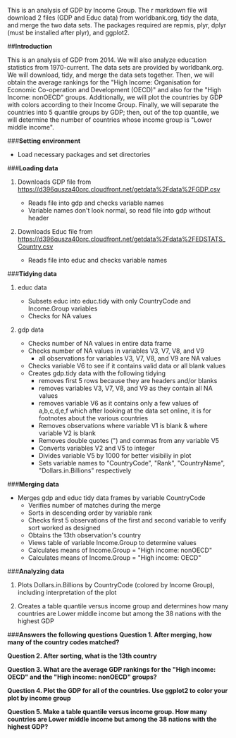 This is an analysis of GDP by Income Group. The r markdown file will download 2 files (GDP and Educ data) from worldbank.org, tidy the data, and merge the two data sets. The packages required are repmis, plyr, dplyr (must be installed after plyr), and ggplot2.

##**Introduction** 

This is an analysis of GDP from 2014. We will also analyze education statistics from 1970-current. The data sets are provided by worldbank.org. We will download, tidy, and merge the data sets together. Then, we will obtain the average rankings for the "High Income: Organisation for Economic Co-operation and Development (OECD)" and also for the "High Income: nonOECD" groups. Additionally, we will plot the countries by GDP with colors according to their Income Group. Finally, we will separate the countries into 5 quantile groups by GDP; then, out of the top quantile, we will determine the number of countries whose income group is "Lower middle income".

###**Setting environment**

  * Load necessary packages and set directories

###**Loading data**

 1. Downloads GDP file from https://d396qusza40orc.cloudfront.net/getdata%2Fdata%2FGDP.csv 
    + Reads file into gdp and checks variable names
    + Variable names don't look normal, so read file into gdp without header
    
 2. Downloads Educ file from  https://d396qusza40orc.cloudfront.net/getdata%2Fdata%2FEDSTATS_Country.csv
    + Reads file into educ and checks variable names

###**Tidying data**

 1. educ data
    + Subsets educ into educ.tidy with only CountryCode and Income.Group variables
    + Checks for NA values
 
 2. gdp data
    + Checks number of NA values in entire data frame
    + Checks number of NA values in variables V3, V7, V8, and V9
        + all observations for variables V3, V7, V8, and V9 are NA values
    + Checks variable V6 to see if it contains valid data or all blank values
    + Creates gdp.tidy data with the following tidying
        + removes first 5 rows because they are headers and/or blanks
        + removes variables V3, V7, V8, and V9 as they contain all NA values
        + removes variable V6 as it contains only a few values of a,b,c,d,e,f which after looking at the data set online, it is for footnotes about the various countries
        + Removes observations where variable V1 is blank & where variable V2 is blank
        + Removes double quotes (") and commas from any variable V5
        + Converts variables V2 and V5 to integer
        + Divides variable V5 by 1000 for better visibiliy in plot
        + Sets variable names to "CountryCode", "Rank", "CountryName", "Dollars.in.Billions" respectively

###**Merging data**

  * Merges gdp and educ tidy data frames by variable CountryCode
    + Verifies number of matches during the merge
    + Sorts in descending order by variable rank
    + Checks first 5 observations of the first and second variable to verify sort worked as designed
    + Obtains the 13th observation's country
    + Views table of variable Income.Group to determine values
    + Calculates means of Income.Group = "High income: nonOECD"
    + Calculates means of Income.Group = "High income: OECD"

###**Analyzing data**

 1. Plots Dollars.in.Billions by CountryCode (colored by Income Group), including interpretation of the plot

 2. Creates a table quantile versus income group and determines how many countries are Lower middle income but among the 38 nations with the highest GDP

###**Answers the following questions**
**Question 1. After merging, how many of the country codes matched?**

**Question 2. After sorting, what is the 13th country**

**Question 3. What are the average GDP rankings for the "High income: OECD" and the "High income: nonOECD" groups?**

**Question 4. Plot the GDP for all of the countries. Use ggplot2 to color your plot by income group**

**Question 5. Make a table quantile versus income group. How many countries are Lower middle income but among the 38 nations with the highest GDP?**
